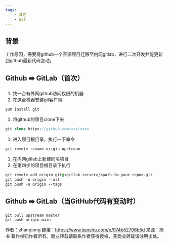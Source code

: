 ```yaml
---
tags:
    - 其它
    - Git
---
```


## 背景

工作原因，需要将github一个开源项目迁移至内网gitlab，进行二次开发并能更新到github最新代码变动。

## Github ➡️ GitLab（首次）

1. 找一台有外网github访问权限的机器
2. 在这台机器安装git客户端



```undefined
yum install git
```

1. 将github的项目clone下来



```php
git clone https://github.com/xxx/xxxx
```

1. 进入项目根目录，执行一下命令



```undefined
git remote rename origin upstream
```

1. 在内网gitlab上新建同名项目
2. 在第四步的项目根目录下执行



```css
git remote add origin git@<gitlab-server>/<path-to-your-repo>.git
git push -u origin --all
git push -u origin --tags
```

## Github ➡️ GitLab（当GitHub代码有变动时）



```undefined
git pull upstream master
git push origin main
```



作者：zhanglong
链接：https://www.jianshu.com/p/974b52706b5d
来源：简书
著作权归作者所有。商业转载请联系作者获得授权，非商业转载请注明出处。